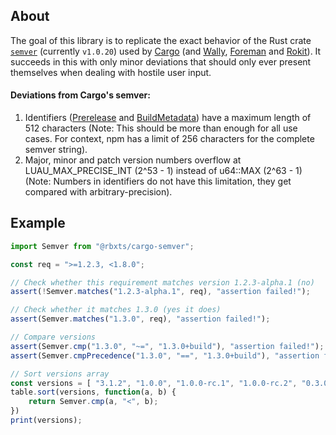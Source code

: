 ## About
The goal of this library is to replicate the exact behavior of the Rust crate [`semver`](https://crates.io/crates/semver) (currently `v1.0.20`) used by [Cargo](https://github.com/rust-lang/cargo) (and [Wally](https://github.com/UpliftGames/wally), [Foreman](https://github.com/Roblox/foreman) and [Rokit](https://github.com/rojo-rbx/rokit)). It succeeds in this with only minor deviations that should only ever present themselves when dealing with hostile user input.

#### Deviations from Cargo's semver:
1. Identifiers ([Prerelease](https://tim7775.github.io/luau-cargo-semver/api/Prerelease) and [BuildMetadata](https://tim7775.github.io/luau-cargo-semver/api/BuildMetadata)) have a maximum length of 512 characters (Note: This should be more than enough for all use cases. For context, npm has a limit of 256 characters for the complete semver string).
2. Major, minor and patch version numbers overflow at LUAU_MAX_PRECISE_INT (2^53 - 1) instead of u64::MAX (2^63 - 1) (Note: Numbers in identifiers do not have this limitation, they get compared with arbitrary-precision).

## Example
```ts
import Semver from "@rbxts/cargo-semver";

const req = ">=1.2.3, <1.8.0";

// Check whether this requirement matches version 1.2.3-alpha.1 (no)
assert(!Semver.matches("1.2.3-alpha.1", req), "assertion failed!");

// Check whether it matches 1.3.0 (yes it does)
assert(Semver.matches("1.3.0", req), "assertion failed!");

// Compare versions
assert(Semver.cmp("1.3.0", "~=", "1.3.0+build"), "assertion failed!");
assert(Semver.cmpPrecedence("1.3.0", "==", "1.3.0+build"), "assertion failed!");

// Sort versions array
const versions = [ "3.1.2", "1.0.0", "1.0.0-rc.1", "1.0.0-rc.2", "0.3.0-alpha", "0.3.0-beta" ];
table.sort(versions, function(a, b) {
	return Semver.cmp(a, "<", b);
})
print(versions);
```
